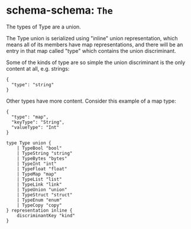 # schema-schema: `The`

The types of Type are a union.

The Type union is serialized using "inline" union representation,
which means all of its members have map representations, and there will be
an entry in that map called "type" which contains the union discriminant.

Some of the kinds of type are so simple the union discriminant is the only
content at all, e.g. strings:

```
{
  "type": "string"
}
```

Other types have more content.  Consider this example of a map type:

```
{
  "type": "map",
  "keyType": "String",
  "valueType": "Int"
}
```


```ipldsch
type Type union {
	| TypeBool "bool"
	| TypeString "string"
	| TypeBytes "bytes"
	| TypeInt "int"
	| TypeFloat "float"
	| TypeMap "map"
	| TypeList "list"
	| TypeLink "link"
	| TypeUnion "union"
	| TypeStruct "struct"
	| TypeEnum "enum"
	| TypeCopy "copy"
} representation inline {
	discriminantKey "kind"
}
```
